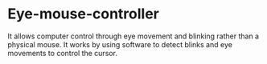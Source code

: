 # Eye-mouse-controller
It allows computer control through eye movement and blinking rather than a physical mouse. It works by using software to detect blinks and eye movements to control the cursor.
